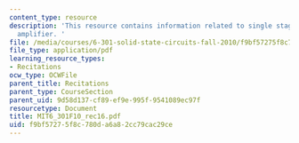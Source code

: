```yaml
---
content_type: resource
description: 'This resource contains information related to single stage operational
  amplifier. '
file: /media/courses/6-301-solid-state-circuits-fall-2010/f9bf57275f8c780da6a82cc79cac29ce_MIT6_301F10_rec16.pdf
file_type: application/pdf
learning_resource_types:
- Recitations
ocw_type: OCWFile
parent_title: Recitations
parent_type: CourseSection
parent_uid: 9d58d137-cf89-ef9e-995f-9541089ec97f
resourcetype: Document
title: MIT6_301F10_rec16.pdf
uid: f9bf5727-5f8c-780d-a6a8-2cc79cac29ce
---
```

